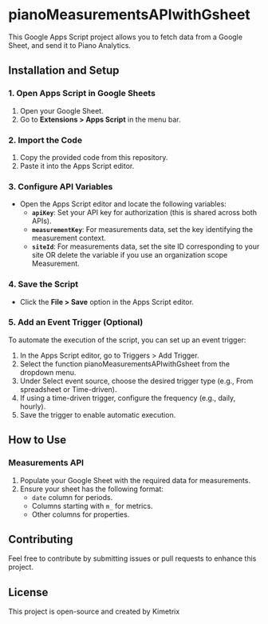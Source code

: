 # pianoMeasurementsAPIwithGsheet

This Google Apps Script project allows you to fetch data from a Google Sheet, and send it to Piano Analytics.

## Installation and Setup

### 1. Open Apps Script in Google Sheets
1. Open your Google Sheet.
2. Go to **Extensions > Apps Script** in the menu bar.

### 2. Import the Code
1. Copy the provided code from this repository.
2. Paste it into the Apps Script editor.

### 3. Configure API Variables
- Open the Apps Script editor and locate the following variables:
  - **`apiKey`**: Set your API key for authorization (this is shared across both APIs).
  - **`measurementKey`**: For measurements data, set the key identifying the measurement context.
  - **`siteId`**: For measurements data, set the site ID corresponding to your site OR delete the variable if you use an organization scope Measurement.

### 4. Save the Script
- Click the **File > Save** option in the Apps Script editor.

### 5. Add an Event Trigger (Optional)
To automate the execution of the script, you can set up an event trigger:
1.	In the Apps Script editor, go to Triggers > Add Trigger.
2.	Select the function pianoMeasurementsAPIwithGsheet from the dropdown menu.
3.	Under Select event source, choose the desired trigger type (e.g., From spreadsheet or Time-driven).
4.	If using a time-driven trigger, configure the frequency (e.g., daily, hourly).
5.	Save the trigger to enable automatic execution.

## How to Use

### Measurements API
1. Populate your Google Sheet with the required data for measurements.
2. Ensure your sheet has the following format:
   - `date` column for periods.
   - Columns starting with `m_` for metrics.
   - Other columns for properties.

## Contributing
Feel free to contribute by submitting issues or pull requests to enhance this project.

## License
This project is open-source and created by Kimetrix
